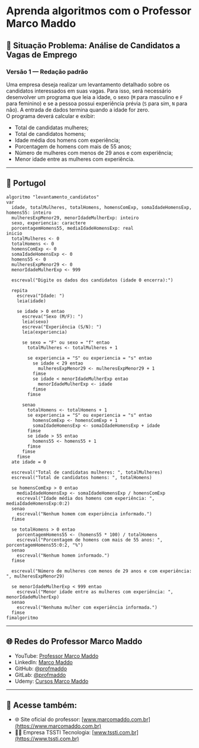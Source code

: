 # Aprenda algoritmos com o Professor Marco Maddo

## 🧠 Situação Problema: Análise de Candidatos a Vagas de Emprego

### Versão 1 — Redação padrão
Uma empresa deseja realizar um levantamento detalhado sobre os candidatos interessados em suas vagas. Para isso, será necessário desenvolver um programa que leia a idade, o sexo (`M` para masculino e `F` para feminino) e se a pessoa possui experiência prévia (`S` para sim, `N` para não). A entrada de dados termina quando a idade for zero.  
O programa deverá calcular e exibir:

- Total de candidatas mulheres;
- Total de candidatos homens;
- Idade média dos homens com experiência;
- Porcentagem de homens com mais de 55 anos;
- Número de mulheres com menos de 29 anos e com experiência;
- Menor idade entre as mulheres com experiência.

---

## 💬 Portugol

```portugol
algoritmo "levantamento_candidatos"
var
  idade, totalMulheres, totalHomens, homensComExp, somaIdadeHomensExp, homens55: inteiro
  mulheresExpMenor29, menorIdadeMulherExp: inteiro
  sexo, experiencia: caractere
  porcentagemHomens55, mediaIdadeHomensExp: real
inicio
  totalMulheres <- 0
  totalHomens <- 0
  homensComExp <- 0
  somaIdadeHomensExp <- 0
  homens55 <- 0
  mulheresExpMenor29 <- 0
  menorIdadeMulherExp <- 999

  escreval("Digite os dados dos candidatos (idade 0 encerra):")

  repita
    escreva("Idade: ")
    leia(idade)

    se idade > 0 entao
      escreva("Sexo (M/F): ")
      leia(sexo)
      escreva("Experiência (S/N): ")
      leia(experiencia)

      se sexo = "F" ou sexo = "f" entao
        totalMulheres <- totalMulheres + 1

        se experiencia = "S" ou experiencia = "s" entao
          se idade < 29 entao
            mulheresExpMenor29 <- mulheresExpMenor29 + 1
          fimse
          se idade < menorIdadeMulherExp entao
            menorIdadeMulherExp <- idade
          fimse
        fimse

      senao
        totalHomens <- totalHomens + 1
        se experiencia = "S" ou experiencia = "s" entao
          homensComExp <- homensComExp + 1
          somaIdadeHomensExp <- somaIdadeHomensExp + idade
        fimse
        se idade > 55 entao
          homens55 <- homens55 + 1
        fimse
      fimse
    fimse
  ate idade = 0

  escreval("Total de candidatas mulheres: ", totalMulheres)
  escreval("Total de candidatos homens: ", totalHomens)

  se homensComExp > 0 entao
    mediaIdadeHomensExp <- somaIdadeHomensExp / homensComExp
    escreval("Idade média dos homens com experiência: ", mediaIdadeHomensExp:0:2)
  senao
    escreval("Nenhum homem com experiência informado.")
  fimse

  se totalHomens > 0 entao
    porcentagemHomens55 <- (homens55 * 100) / totalHomens
    escreval("Porcentagem de homens com mais de 55 anos: ", porcentagemHomens55:0:2, "%")
  senao
    escreval("Nenhum homem informado.")
  fimse

  escreval("Número de mulheres com menos de 29 anos e com experiência: ", mulheresExpMenor29)

  se menorIdadeMulherExp < 999 entao
    escreval("Menor idade entre as mulheres com experiência: ", menorIdadeMulherExp)
  senao
    escreval("Nenhuma mulher com experiência informada.")
  fimse
fimalgoritmo
```

---

## 🌐 Redes do Professor Marco Maddo

- YouTube: [Professor Marco Maddo](https://www.youtube.com/@ProfessorMarcoMaddo)
- LinkedIn: [Marco Maddo](https://www.linkedin.com/in/marcomaddo/)
- GitHub: [@profmaddo](https://github.com/profmaddo)
- GitLab: [@profmaddo](https://gitlab.com/profmaddo)
- Udemy: [Cursos Marco Maddo](https://www.udemy.com/user/marcomaddo/)

---

## 🚀 Acesse também:

- 🌐 Site oficial do professor: [www.marcomaddo.com.br](https://www.marcomaddo.com.br)
- 🧑‍💼 Empresa TSSTI Tecnologia: [www.tssti.com.br](https://www.tssti.com.br)
